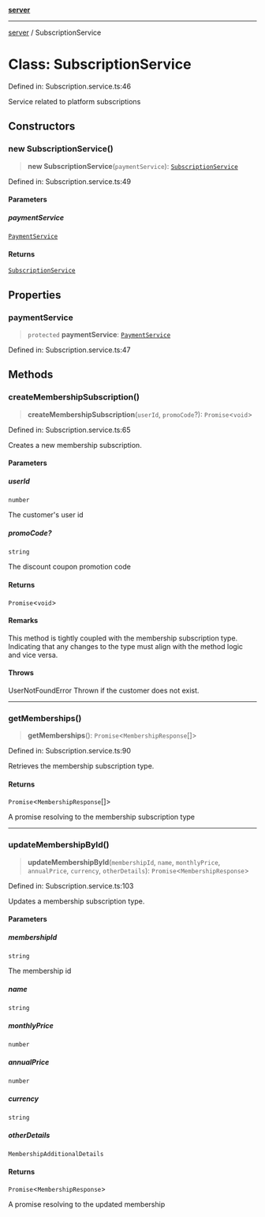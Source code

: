 [**server**](../README.md)

***

[server](../README.md) / SubscriptionService

# Class: SubscriptionService

Defined in: Subscription.service.ts:46

Service related to platform subscriptions

## Constructors

### new SubscriptionService()

> **new SubscriptionService**(`paymentService`): [`SubscriptionService`](SubscriptionService.md)

Defined in: Subscription.service.ts:49

#### Parameters

##### paymentService

[`PaymentService`](PaymentService.md)

#### Returns

[`SubscriptionService`](SubscriptionService.md)

## Properties

### paymentService

> `protected` **paymentService**: [`PaymentService`](PaymentService.md)

Defined in: Subscription.service.ts:47

## Methods

### createMembershipSubscription()

> **createMembershipSubscription**(`userId`, `promoCode`?): `Promise`\<`void`\>

Defined in: Subscription.service.ts:65

Creates a new membership subscription.

#### Parameters

##### userId

`number`

The customer's user id

##### promoCode?

`string`

The discount coupon promotion code

#### Returns

`Promise`\<`void`\>

#### Remarks

This method is tightly coupled with the membership subscription type.
Indicating that any changes to the type must align with the method logic and vice versa.

#### Throws

UserNotFoundError
Thrown if the customer does not exist.

***

### getMemberships()

> **getMemberships**(): `Promise`\<`MembershipResponse`[]\>

Defined in: Subscription.service.ts:90

Retrieves the membership subscription type.

#### Returns

`Promise`\<`MembershipResponse`[]\>

A promise resolving to the membership subscription type

***

### updateMembershipById()

> **updateMembershipById**(`membershipId`, `name`, `monthlyPrice`, `annualPrice`, `currency`, `otherDetails`): `Promise`\<`MembershipResponse`\>

Defined in: Subscription.service.ts:103

Updates a membership subscription type.

#### Parameters

##### membershipId

`string`

The membership id

##### name

`string`

##### monthlyPrice

`number`

##### annualPrice

`number`

##### currency

`string`

##### otherDetails

`MembershipAdditionalDetails`

#### Returns

`Promise`\<`MembershipResponse`\>

A promise resolving to the updated membership
